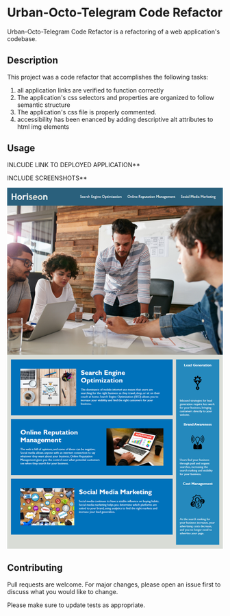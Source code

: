 # Urban-Octo-Telegram Code Refactor

Urban-Octo-Telegram Code Refactor is a refactoring of a web application's codebase.

## Description

This project was a code refactor that accomplishes the following tasks: 
1. all application links are verified to function correctly
2. The application's css selectors and properties are organized to follow semantic structure
3. The application's css file is properly commented.
4. accessibility has been enanced by adding descriptive alt attributes to html img elements

## Usage

INLCUDE LINK TO DEPLOYED APPLICATION**

INCLUDE SCREENSHOTS**

![Original Mockup](/urban-octo-telegram/Develop/assets/images/original-mockup.png "Original Mockup")

## Contributing
Pull requests are welcome. For major changes, please open an issue first to discuss what you would like to change.

Please make sure to update tests as appropriate.